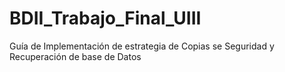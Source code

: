 # BDII_Trabajo_Final_UIII
Guía de Implementación de estrategia de Copias se Seguridad y Recuperación de base de Datos

